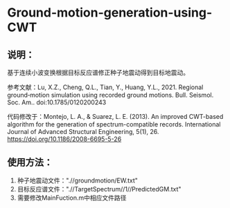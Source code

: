 # Ground-motion-generation-using-CWT
## 说明：

基于连续小波变换根据目标反应谱修正种子地震动得到目标地震动。

参考文献：Lu, X.Z., Cheng, Q.L., Tian, Y., Huang, Y.L., 2021. Regional ground‐motion simulation using recorded ground motions. Bull. Seismol. Soc. Am.. doi:10.1785/0120200243


代码修改于：Montejo, L. A., & Suarez, L. E. (2013). An improved CWT-based algorithm for the generation of spectrum-compatible records. International Journal of Advanced Structural Engineering, 5(1), 26.  https://doi.org/10.1186/2008-6695-5-26 

## 使用方法：

1. 种子地震动文件：".//groundmotion/EW.txt"
2. 目标反应谱文件：".//TargetSpectrum//1//PredictedGM.txt"
3. 需要修改MainFuction.m中相应文件路径
